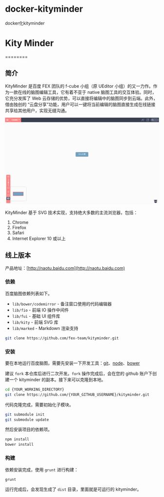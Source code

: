 # docker-kityminder
docker化kityminder

# Kity Minder
========

## 简介

KityMinder 是百度 FEX 团队的 f-cube 小组（原 UEditor 小组）的又一力作。作为一款在线的脑图编辑工具，它有着不亚于 native 脑图工具的交互体验。同时，它充分发挥了 Web 云存储的优势，可以直接将编辑中的脑图同步到云端。此外，借由独创的 “云盘分享”功能，用户可以一键将当前编辑的脑图直接生成在线链接共享给其他用户，实现无缝沟通。

![KityMinder](snap.png "KityMinder 界面")

KityMinder 基于 SVG 技术实现，支持绝大多数的主流浏览器，包括：

1. Chrome
2. Firefox
3. Safari
4. Internet Explorer 10 或以上

## 线上版本

产品地址：[http://naotu.baidu.com](http://naotu.baidu.com)

### 依赖

百度脑图依赖列表如下。

* `lib/bower/codemirror` - 备注窗口使用的代码编辑器
* `lib/fio` - 前端 IO 操作中间件
* `lib/fui` - 基础 UI 组件库
* `lib/kity` - 前端 SVG 库
* `lib/marked` - Markdown 渲染支持

```bash
git clone https://github.com/fex-team/kityminder.git
```

### 安装

要在本地运行百度脑图，需要先安装一下开发工具：[git](http://git-scm.com)、[node](http://nodejs.org/)、[bower](http://bower.io/)

建议 `fork` 本仓库后进行二次开发。`fork` 操作完成后，会在您的 github 账户下创建一个 kityminder 的副本。接下来可以克隆到本地。

```bash
cd {YOUR_WORKING_DIRECTORY}
git clone https://github.com/{YOUR_GITHUB_USERNAME}/kityminder.git
```

代码克隆完成，需要初始化子模块。

```bash
git submodule init
git submodule update
```

然后安装项目的依赖项。

```bash
npm install
bower install
```

### 构建

依赖安装完成，使用 `grunt` 进行构建：

```bash
grunt
```

运行完成后，会发现生成了 `dist` 目录，里面就是可运行的 kityminder。

